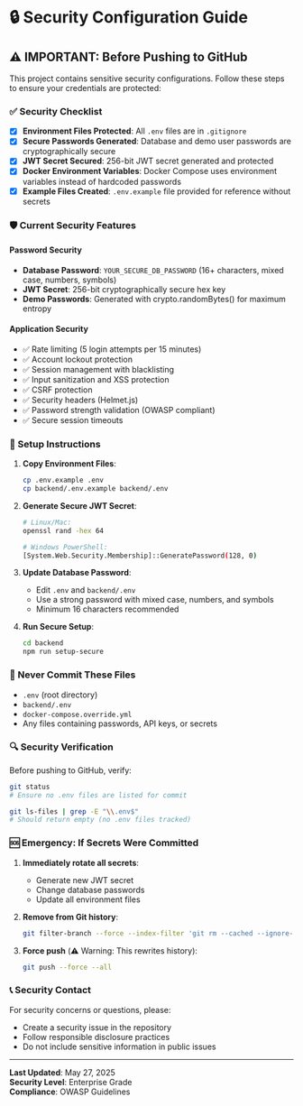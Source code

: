 # 🔒 Security Configuration Guide

## ⚠️ IMPORTANT: Before Pushing to GitHub

This project contains sensitive security configurations. Follow these steps to ensure your credentials are protected:

### ✅ Security Checklist

- [x] **Environment Files Protected**: All `.env` files are in `.gitignore`
- [x] **Secure Passwords Generated**: Database and demo user passwords are cryptographically secure
- [x] **JWT Secret Secured**: 256-bit JWT secret generated and protected
- [x] **Docker Environment Variables**: Docker Compose uses environment variables instead of hardcoded passwords
- [x] **Example Files Created**: `.env.example` file provided for reference without secrets

### 🛡️ Current Security Features

#### Password Security
- **Database Password**: `YOUR_SECURE_DB_PASSWORD` (16+ characters, mixed case, numbers, symbols)
- **JWT Secret**: 256-bit cryptographically secure hex key
- **Demo Passwords**: Generated with crypto.randomBytes() for maximum entropy

#### Application Security
- ✅ Rate limiting (5 login attempts per 15 minutes)
- ✅ Account lockout protection
- ✅ Session management with blacklisting
- ✅ Input sanitization and XSS protection
- ✅ CSRF protection
- ✅ Security headers (Helmet.js)
- ✅ Password strength validation (OWASP compliant)
- ✅ Secure session timeouts

### 🔧 Setup Instructions

1. **Copy Environment Files**:
   ```bash
   cp .env.example .env
   cp backend/.env.example backend/.env
   ```

2. **Generate Secure JWT Secret**:
   ```bash
   # Linux/Mac:
   openssl rand -hex 64
   
   # Windows PowerShell:
   [System.Web.Security.Membership]::GeneratePassword(128, 0)
   ```

3. **Update Database Password**:
   - Edit `.env` and `backend/.env`
   - Use a strong password with mixed case, numbers, and symbols
   - Minimum 16 characters recommended

4. **Run Secure Setup**:
   ```bash
   cd backend
   npm run setup-secure
   ```

### 🚨 Never Commit These Files
- `.env` (root directory)
- `backend/.env`
- `docker-compose.override.yml`
- Any files containing passwords, API keys, or secrets

### 🔍 Security Verification

Before pushing to GitHub, verify:
```bash
git status
# Ensure no .env files are listed for commit

git ls-files | grep -E "\\.env$"
# Should return empty (no .env files tracked)
```

### 🆘 Emergency: If Secrets Were Committed

1. **Immediately rotate all secrets**:
   - Generate new JWT secret
   - Change database passwords
   - Update all environment files

2. **Remove from Git history**:
   ```bash
   git filter-branch --force --index-filter 'git rm --cached --ignore-unmatch .env backend/.env' --prune-empty --tag-name-filter cat -- --all
   ```

3. **Force push** (⚠️ Warning: This rewrites history):
   ```bash
   git push --force --all
   ```

### 📞 Security Contact

For security concerns or questions, please:
- Create a security issue in the repository
- Follow responsible disclosure practices
- Do not include sensitive information in public issues

---
**Last Updated**: May 27, 2025  
**Security Level**: Enterprise Grade  
**Compliance**: OWASP Guidelines
